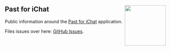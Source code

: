 <h2>
  Past for iChat
  <img src="https://zeezide.de/img/past/BSPastIcon512.png"
       align="right" width="128" height="128" />
</h2>

Public information around the
[Past for iChat](https://zeezide.de/en/products/past/)
application.

Files issues over here: [GitHub Issues](https://github.com/ZeeZide/Past/issues).
